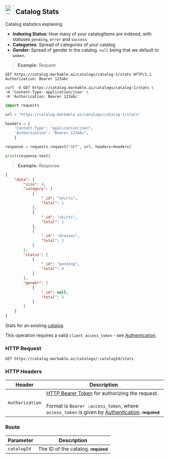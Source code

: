 
## <img src="images/get-catalog_icon.png" alt="get-catalog-objects_icon" width="28px" height="auto"> Catalog Stats

Catalog statistics explaning

* __Indexing Status__: How many of your catalogItems are indexed, with statuses `pending`, `error` and `success`
* __Categories__: Spread of categories of your catalog
* __Gender__: Spread of gender in the catalog. `null` being that we default to `women`.

> **Example:** Request

```http
GET https://catalog.markable.ai/catalogs/catalog-1/stats HTTP/1.1
Authorization: Bearer 123abc
```

```shell
curl -X GET https://catalog.markable.ai/catalogs/catalog-1/stats \
-H 'Content-Type: application/json' \
-H 'Authorization: Bearer 123abc'
```

```python
import requests

url = "https://catalog.markable.ai/catalogs/catalog-1/stats"

headers = {
    'Content-Type': "application/json",
    'Authorization': "Bearer 123abc",
    }

response = requests.request("GET", url, headers=headers)

print(response.text)
```

> **Example:** Response

```json
{
    "data": {
        "size": 4,
        "category": [
            {
                "_id": "shirts",
                "total": 1
            },
            {
                "_id": "skirts",
                "total": 1
            },
            {
                "_id": "dresses",
                "total": 2
            }
        ],
        "status": [
            {
                "_id": "pending",
                "total": 4
            }
        ],
        "gender": [
            {
                "_id": null,
                "total": 4
            }
        ]
    }
}
```


Stats for an existing [catalog](#the-catalog-object).

<aside class="notice">
    This operation requires a valid <code>client_access_token</code> - see <a href="#authentication">Authentication</a>.
</aside>


### HTTP Request

`GET https://catalog.markable.ai/catalogs/:catalogId/stats`

### HTTP Headers

Header              | Description
----------          | ----------
`Authorization`     | [HTTP Bearer Token](https://tools.ietf.org/html/rfc6750) for authorizing the request. <br><br>Format is `Bearer :access_token`, where `access_token` is given by [Authentication](#authentication). **<small>required</small>**


### Route

Parameter       | Description
----------      | ----------
`catalogId`     | The ID of the catalog. **<small>required</small>**

